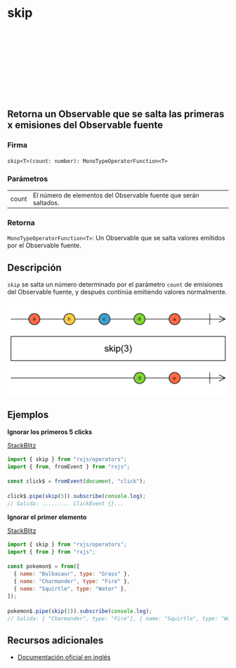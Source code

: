<div class="page-heading">

# skip

<a target="_blank" href="https://github.com/ReactiveX/rxjs/blob/master/src/internal/operators/skip.ts">
<svg>
  <use xlink:href="/assets/icons/github.svg#github"></use>
</svg>
</a>
</div>

<h2 class="subtitle"> Retorna un Observable que se salta las primeras x emisiones del Observable fuente
</h2>

### Firma

`skip<T>(count: number): MonoTypeOperatorFunction<T>`

### Parámetros

<table>
<tr><td>count</td><td>El número de elementos del Observable fuente que serán saltados.</td></tr>
</table>

### Retorna

`MonoTypeOperatorFunction<T>`: Un Observable que se salta valores emitidos por el Observable fuente.

## Descripción

`skip` se salta un número determinado por el parámetro `count` de emisiones del Observable fuente, y después continúa emitiendo valores normalmente.

<img src="assets/images/marble-diagrams/filtering/skip.png" alt="Diagrama de canicas del operador skip">

## Ejemplos

**Ignorar los primeros 5 clicks**

<a target="_blank" href="https://stackblitz.com/edit/rxjs-skip-1?file=index.ts">StackBlitz</a>

```javascript
import { skip } from "rxjs/operators";
import { from, fromEvent } from "rxjs";

const click$ = fromEvent(document, "click");

click$.pipe(skip(5)).subscribe(console.log);
// Salida: ......... ClickEvent {}...
```

**Ignorar el primer elemento**

<a target="_blank" href="https://stackblitz.com/edit/rxjs-skip-2?file=index.ts">StackBlitz</a>

```javascript
import { skip } from "rxjs/operators";
import { from } from "rxjs";

const pokemon$ = from([
  { name: "Bulbasaur", type: "Grass" },
  { name: "Charmander", type: "Fire" },
  { name: "Squirtle", type: "Water" },
]);

pokemon$.pipe(skip(1)).subscribe(console.log);
// Salida: { "Charmander", type: "Fire"}, { name: "Squirtle", type: "Water" }
```

## Recursos adicionales

- [Documentación oficial en inglés](https://rxjs-dev.firebaseapp.com/api/operators/skip)
